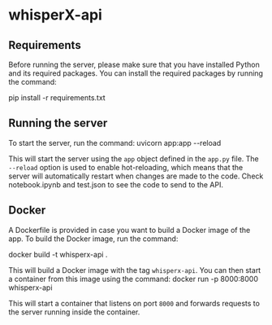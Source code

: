 # whisperX-api

## Requirements
Before running the server, please make sure that you have installed Python and its required packages. You can install the required packages by running the command:

pip install -r requirements.txt


## Running the server
To start the server, run the command:
uvicorn app:app --reload


This will start the server using the `app` object defined in the `app.py` file. The `--reload` option is used to enable hot-reloading, which means that the server will automatically restart when changes are made to the code.
Check notebook.ipynb and test.json to see the code to send to the API.

## Docker
A Dockerfile is provided in case you want to build a Docker image of the app. To build the Docker image, run the command:

docker build -t whisperx-api .


This will build a Docker image with the tag `whisperx-api`. You can then start a container from this image using the command:
docker run -p 8000:8000 whisperx-api

This will start a container that listens on port `8000` and forwards requests to the server running inside the container.
